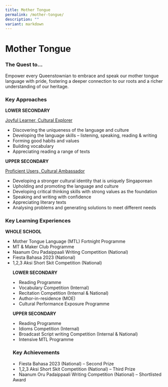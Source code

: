 ```yaml
---
title: Mother Tongue
permalink: /mother-tongue/
description: ""
variant: markdown
---
```

Mother Tongue 
=============

### **The Quest to…**


Empower every Queenstownian to embrace and speak our mother tongue language with pride, fostering a deeper connection to our roots and a richer understanding of our heritage.

### **Key Approaches**

**LOWER SECONDARY**

<u>Joyful Learner, Cultural Explorer</u>

<ul>
	
<li> Discovering the uniqueness of the language and culture
</li><li> Developing the language skills – listening, speaking, reading &amp; writing
</li><li> Forming good habits and values
</li><li> Building vocabulary
</li><li> Appreciating reading a range of texts
</li></ul>


**UPPER SECONDARY**

<u>Proficient Users, Cultural Ambassador </u><br>

<ul>
<li> Developing a stronger cultural identity that is uniquely Singaporean
</li><li> Upholding and promoting the language and culture 
</li><li> Developing critical thinking skills with strong values as the foundation
</li><li> Speaking and writing with confidence
</li><li> Appreciating literary texts
</li><li> Analysing problems and generating solutions to meet different needs
</li></ul>

### **Key Learning Experiences**

**WHOLE SCHOOL**

<ul>
<li> Mother Tongue Language (MTL) Fortnight Programme
</li><li> MT &amp; Maker Club Programme
</li><li> Naanum Oru Padaippaali Writing Competition (National)
</li><li> Fiesta Bahasa 2023 (National)
</li><li> 1,2,3 Aksi Short Skit Competition (National)


**LOWER SECONDARY**

• &nbsp; Reading Programme<br>
• &nbsp; Vocabulary Competition (Internal)<br>
•	&nbsp; Recitation Competition (Internal &amp; National)<br>
•	&nbsp; Author-in-residence (MOE)<br>
•	&nbsp; Cultural Performance Exposure Programme


**UPPER SECONDARY**

•	&nbsp; Reading Programme<br>
•	&nbsp; Idioms Competition (Internal) <br>
•	&nbsp; Broadcast Script writing Competition (Internal &amp; National)<br>
•	&nbsp; Intensive MTL Programme 



### **Key Achievements**


• &nbsp; Fiesta Bahasa 2023 (National) – Second Prize<br>
•	&nbsp; 1,2,3 Aksi Short Skit Competition (National) – Third Prize<br>
• &nbsp; Naanum Oru Padaippaali Writing Competition (National) – Shortlisted Award</li></ul>